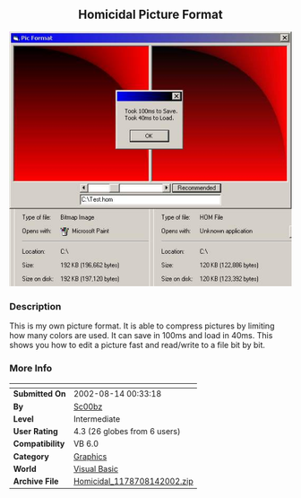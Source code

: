 ﻿<div align="center">

## Homicidal Picture Format

<img src="PIC200281428375428.jpg">
</div>

### Description

This is my own picture format. It is able to compress pictures by limiting how many colors are used. It can save in 100ms and load in 40ms. This shows you how to edit a picture fast and read/write to a file bit by bit.
 
### More Info
 


<span>             |<span>
---                |---
**Submitted On**   |2002-08-14 00:33:18
**By**             |[Sc00bz](https://github.com/Planet-Source-Code/PSCIndex/blob/master/ByAuthor/sc00bz.md)
**Level**          |Intermediate
**User Rating**    |4.3 (26 globes from 6 users)
**Compatibility**  |VB 6\.0
**Category**       |[Graphics](https://github.com/Planet-Source-Code/PSCIndex/blob/master/ByCategory/graphics__1-46.md)
**World**          |[Visual Basic](https://github.com/Planet-Source-Code/PSCIndex/blob/master/ByWorld/visual-basic.md)
**Archive File**   |[Homicidal\_1178708142002\.zip](https://github.com/Planet-Source-Code/sc00bz-homicidal-picture-format__1-37933/archive/master.zip)








